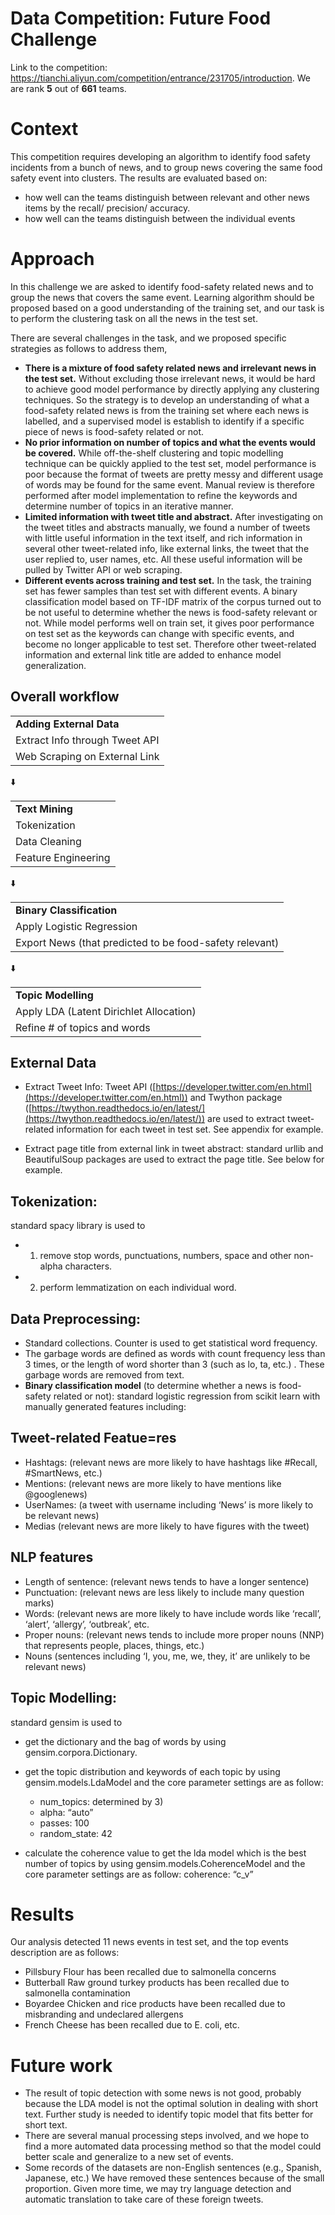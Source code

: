 # Data Competition: Future Food Challenge
Link to the competition: https://tianchi.aliyun.com/competition/entrance/231705/introduction. We are rank **5** out of **661** teams.

# Context
This competition requires developing an algorithm to identify food safety incidents from a bunch of news, and to group news covering the same food safety event into clusters. The results are evaluated based on:
- how well can the teams distinguish between relevant and other news items by the recall/ precision/ accuracy.
- how well can the teams distinguish between the individual events

# Approach
In this challenge we are asked to identify food-safety related news and to group the news that covers the same event. Learning algorithm should be proposed based on a good understanding of the training set, and our task is to perform the clustering task on all the news in the test set.

There are several challenges in the task, and we proposed specific strategies as follows to address them,

-   **There is a mixture of food safety related news and irrelevant news in the test set.** Without excluding those irrelevant news, it would be hard to achieve good model performance by directly applying any clustering techniques. So the strategy is to develop an understanding of what a food-safety related news is from the training set where each news is labelled, and a supervised model is establish to identify if a specific piece of news is food-safety related or not.
-   **No prior information on number of topics and what the events would be covered.** While off-the-shelf clustering and topic modelling technique can be quickly applied to the test set, model performance is poor because the format of tweets are pretty messy and different usage of words may be found for the same event. Manual review is therefore performed after model implementation to refine the keywords and determine number of topics in an iterative manner.
-   **Limited information with tweet title and abstract.** After investigating on the tweet titles and abstracts manually, we found a number of tweets with little useful information in the text itself, and rich information in several other tweet-related info, like external links, the tweet that the user replied to, user names, etc. All these useful information will be pulled by Twitter API or web scraping.
-  **Different events across training and test set.** In the task, the training set has fewer samples than test set with different events. A binary classification model based on TF-IDF matrix of the corpus turned out to be not useful to determine whether the news is food-safety relevant or not. While model performs well on train set, it gives poor performance on test set as the keywords can change with specific events, and become no longer applicable to test set. Therefore other tweet-related information and external link title are added to enhance model generalization. 

## Overall workflow


<table>
  <tr>
   <td><strong>Adding External Data</strong>
   </td>
  </tr>
  <tr>
   <td>Extract Info through Tweet API
   </td>
  </tr>
  <tr>
   <td>Web Scraping on External Link
   </td>
  </tr>
</table>


⬇️


<table>
  <tr>
   <td><strong>Text Mining</strong>
   </td>
  </tr>
  <tr>
   <td>Tokenization
   </td>
  </tr>
  <tr>
   <td>Data Cleaning
   </td>
  </tr>
  <tr>
   <td>Feature Engineering
   </td>
  </tr>
</table>


⬇️


<table>
  <tr>
   <td><strong>Binary Classification</strong>
   </td>
  </tr>
  <tr>
   <td>Apply Logistic Regression
   </td>
  </tr>
  <tr>
   <td>Export News (that predicted to be food-safety relevant)
   </td>
  </tr>
</table>


⬇️


<table>
  <tr>
   <td><strong>Topic Modelling</strong>
   </td>
  </tr>
  <tr>
   <td>Apply LDA (Latent Dirichlet Allocation)
   </td>
  </tr>
  <tr>
   <td>Refine # of topics and words
   </td>
  </tr>
</table>

## External Data
- Extract Tweet Info: 
Tweet API ([https://developer.twitter.com/en.html](https://developer.twitter.com/en.html)) and Twython package ([https://twython.readthedocs.io/en/latest/](https://twython.readthedocs.io/en/latest/)) are used to extract tweet-related information for each tweet in test set. See appendix for example.

- Extract page title from external link in tweet abstract:
standard urllib and BeautifulSoup packages are used to extract the page title. See below for example.

## Tokenization:
standard spacy library is used to 
- 1) remove stop words, punctuations, numbers, space and other non-alpha characters. 
- 2) perform lemmatization on each individual word.

## Data Preprocessing:
- Standard collections. Counter is used to get statistical word frequency.  
- The garbage words are defined as words with count frequency less than 3 times,  or the length of word shorter than 3 (such as lo, ta, etc.) . These garbage words are removed from text.
- **Binary classification model** (to determine whether a news is food-safety related or not): standard logistic regression from scikit learn with manually generated features including:

## Tweet-related Featue=res 
*   Hashtags: (relevant news are more likely to have hashtags like #Recall, #SmartNews, etc.)
*   Mentions: (relevant news are more likely to have mentions like @googlenews)
*   UserNames: (a tweet with username including ‘News’ is more likely to be relevant news) 
*   Medias (relevant news are more likely to have figures with the tweet)

## NLP features
*   Length of sentence: (relevant news tends to have a longer sentence)	
*   Punctuation: (relevant news are less likely to include many question marks) 
*   Words: (relevant news are more likely to have include words like ‘recall’, ‘alert’, ‘allergy’, ‘outbreak’, etc.	
*   Proper nouns: (relevant news tends to include more proper nouns (NNP) that represents people, places, things, etc.)
*   Nouns (sentences including ‘I, you, me, we, they, it’ are unlikely to be relevant news)

## Topic Modelling:
standard gensim is used to 
- get the dictionary and the bag of words by using gensim.corpora.Dictionary.
- get the topic distribution and keywords of each topic by using gensim.models.LdaModel and the core parameter settings are as follow:
  - num_topics: determined by 3)
  - alpha: “auto”
  - passes: 100
  - random_state: 42	

- calculate the coherence value to get the lda model which is the best number of topics by using gensim.models.CoherenceModel and the core parameter settings are as follow: coherence: “c_v”

# Results
Our analysis detected 11 news events in test set, and the top events description are as follows:
- Pillsbury Flour has been recalled due to salmonella concerns
- Butterball Raw ground turkey products has been recalled due to salmonella contamination
- Boyardee Chicken and rice products have been recalled due to misbranding and undeclared allergens
- French Cheese has been recalled due to E. coli, etc.

# Future work
- The result of topic detection with some news is not good, probably because the LDA model is not the optimal solution in dealing with short text. Further study is needed to identify topic model that fits better for short text. 
- There are several manual processing steps involved, and we hope to find a more automated data processing method so that the model could better scale and generalize to a new set of events.
- Some records of the datasets are non-English sentences (e.g., Spanish, Japanese, etc.) We have removed these sentences because of the small proportion. Given more time, we may try language detection and automatic translation to take care of these foreign tweets. 
